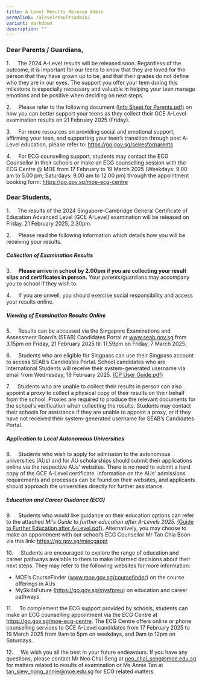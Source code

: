 ```yaml
---
title: A Level Results Release Admin
permalink: /alevelresultsadmin/
variant: markdown
description: ""
---
```

<h3> Dear Parents / Guardians, </h3>

1.&nbsp;&nbsp;&nbsp;&nbsp; The 2024 A-Level results will be released soon. Regardless of the outcome, it is important for our teens to know that they are loved for the person that they have grown up to be, and that their grades do not define who they are in our eyes. The support you offer your teen during this milestone is especially necessary and valuable in helping your teen manage emotions and be positive when deciding on next steps.

2.&nbsp;&nbsp;&nbsp;&nbsp; Please refer to the following document [(Info Sheet for Parents.pdf)](/files/A%20level%20Results%20Release/2024_A_Level_Info_Sheet_for_Parents.pdf) on how you can better support your teens as they collect their GCE A-Level examination results on 21 February 2025 (Friday). 


3.&nbsp;&nbsp;&nbsp;&nbsp; For more resources on providing social and emotional support, affirming your teen, and supporting your teen’s transition through post A-Level education, please refer to: https://go.gov.sg/selresforparents

4.&nbsp;&nbsp;&nbsp;&nbsp; For ECG counselling support, students may contact the ECG Counsellor in their schools or make an ECG counselling session with the ECG Centre @ MOE from 17 February to 19 March 2025 (Weekdays: 9.00 am to 5.00 pm; Saturdays: 9.00 am to 12.00 pm) through the appointment booking form: https://go.gov.sg/moe-ecg-centre

<h3> Dear Students,</h3> 

1.&nbsp;&nbsp;&nbsp;&nbsp; The results of the 2024 Singapore-Cambridge General Certificate of Education Advanced Level (GCE A-Level) examination will be released on Friday, 21 February 2025, 2.30pm.

2.&nbsp;&nbsp;&nbsp;&nbsp; Please read the following information which details how you will be receiving your results. 

<h5>Collection of Examination Results </h5>

3.&nbsp;&nbsp;&nbsp;&nbsp; <strong>Please arrive in school by 2.00pm if you are collecting your result slips and certificates in person.</strong> Your parents/guardians may accompany you to school if they wish to. 

4.&nbsp;&nbsp;&nbsp;&nbsp; If you are unwell, you should exercise social responsibility and access your results online.
 
 <h5>Viewing of Examination Results Online </h5>
 
5.&nbsp;&nbsp;&nbsp;&nbsp; Results can be accessed via the Singapore Examinations and Assessment Board’s (SEAB) Candidates Portal at www.seab.gov.sg from 3.15pm on Friday, 21 February 2025 till 11.59pm on Friday, 7 March 2025.

6.&nbsp;&nbsp;&nbsp;&nbsp; Students who are eligible for Singpass can use their Singpass account to access SEAB’s Candidates Portal. School candidates who are International Students will receive their system-generated username via email from Wednesday, 19 February 2025.   [(CP User Guide.pdf)](/files/A%20level%20Results%20Release/CP_User_Guide___School_Candidates.pdf)

7.&nbsp;&nbsp;&nbsp;&nbsp; Students who are unable to collect their results in person can also appoint a proxy to collect a physical copy of their results on their behalf from the school. Proxies are required to produce the relevant documents for the school’s verification when collecting the results. Students may contact their schools for assistance if they are unable to appoint a proxy, or if they have not received their system-generated username for SEAB’s Candidates Portal.

 <h5>Application to Local Autonomous Universities </h5>
 
8.&nbsp;&nbsp;&nbsp;&nbsp; Students who wish to apply for admission to the autonomous universities (AUs) and for AU scholarships should submit their applications online via the respective AUs’ websites. There is no need to submit a hard copy of the GCE A-Level certificate. Information on the AUs’ admissions requirements and processes can be found on their websites, and applicants should approach the universities directly for further assistance. 

 <h5>Education and Career Guidance (ECG)</h5>
 
 9.&nbsp;&nbsp;&nbsp;&nbsp; Students who would like guidance on their education options can refer to the attached <em>MI's Guide to further education after A-Levels 2025.</em> [(Guide to Further Education after A-Level.pdf)](/files/A%20level%20Results%20Release/Guide_to_further_education_after_A_Levels__2025.pdf). Alternatively, you may choose to make an appointment with our school’s ECG Counsellor Mr Tan Chia Boon via this link: https://go.gov.sg/miecgappt
 
 10.&nbsp;&nbsp;&nbsp;&nbsp; Students are encouraged to explore the range of education and career pathways available to them to make informed decisions about their next steps. They may refer to the following websites for more information:
* MOE’s CourseFinder (www.moe.gov.sg/coursefinder) on the course offerings in AUs
* MySkillsFuture (https://go.gov.sg/mysfpreu) on education and career pathways

11.&nbsp;&nbsp;&nbsp;&nbsp; To complement the ECG support provided by schools, students can make an ECG counselling appointment via the ECG Centre at https://go.gov.sg/moe-ecg-centre. The ECG Centre offers online or phone counselling services to GCE A-Level candidates from 17 February 2025 to 19 March 2025 from 9am to 5pm on weekdays, and 9am to 12pm on Saturdays.

12.&nbsp;&nbsp;&nbsp;&nbsp; We wish you all the best in your future endeavours. If you have any questions, please contact Mr Neo Chai Seng at <a href="mailto:neo_chai_seng@moe.edu.sg" target="">neo_chai_seng@moe.edu.sg </a>for matters related to results of examination or Ms Annie Tan at <a href="mailto:tan_siew_hong_annie@moe.edu.sg" target="">tan_siew_hong_annie@moe.edu.sg </a> for ECG related matters.